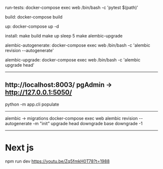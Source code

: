 run-tests:
	docker-compose exec web /bin/bash -c 'pytest $(path)'

build:
	docker-compose build

up:
	docker-compose up -d

install:
	make build
	make up
	sleep 5
	make alembic-upgrade

alembic-autogenerate:
	docker-compose exec web /bin/bash -c 'alembic revision --autogenerate'

alembic-upgrade:
	docker-compose exec web /bin/bash -c 'alembic upgrade head'

---
http://localhost:8003/
pgAdmin -> http://127.0.0.1:5050/
---

python -m app.cli populate

---
alembic -> migrations
	docker-compose exec web alembic 
		revision --autogenerate -m "init"
		upgrade head
		downgrade base
		downgrade -1

---
# Next js
npm run dev
https://youtu.be/Zq5fmkH0T78?t=1988